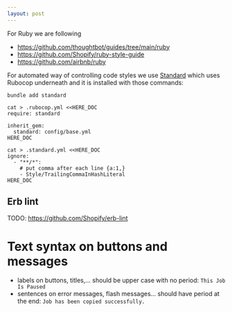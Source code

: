```yaml
---
layout: post
---
```


For Ruby we are following

* <https://github.com/thoughtbot/guides/tree/main/ruby>
* <https://github.com/Shopify/ruby-style-guide>
* <https://github.com/airbnb/ruby>

For automated way of controlling code styles we use
[Standard](https://github.com/testdouble/standard) which uses Rubocop underneath
and it is installed with those commands:
```
bundle add standard

cat > .rubocop.yml <<HERE_DOC
require: standard

inherit_gem:
  standard: config/base.yml
HERE_DOC

cat > .standard.yml <<HERE_DOC
ignore:
  - "**/*":
    # put comma after each line {a:1,}
    - Style/TrailingCommaInHashLiteral
HERE_DOC
```

## Erb lint

TODO: https://github.com/Shopify/erb-lint

# Text syntax on buttons and messages

* labels on buttons, titles,...  should be upper case with no period: `This Job
Is Paused`
* sentences on error messages, flash messages...  should have period at the end:
`Job has been copied successfully.`
